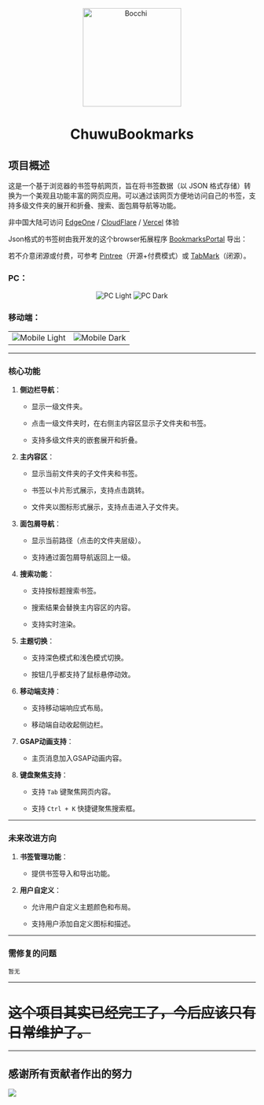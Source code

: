 <div align="center">
    <img src="https://github.com/user-attachments/assets/6e42f062-8cf9-4332-8d86-38ae92864233" alt="Bocchi" width="200" height="200">
    <h1>ChuwuBookmarks</h1>
</div>

## 项目概述

这是一个基于浏览器的书签导航网页，旨在将书签数据（以 JSON 格式存储）转换为一个美观且功能丰富的网页应用。可以通过该网页方便地访问自己的书签，支持多级文件夹的展开和折叠、搜索、面包屑导航等功能。

非中国大陆可访问 [EdgeOne](https://chuwubookmarks.edgeone.app/) / [CloudFlare](https://chuwubookmarks.pages.dev/) / [Vercel](https://chuwu-bookmarks-tau.vercel.app/) 体验

Json格式的书签树由我开发的这个browser拓展程序 [BookmarksPortal](https://github.com/HatsuChuwu/BookmarksPortal) 导出：

若不介意闭源或付费，可参考 [Pintree](https://github.com/Pintree-io/pintree)（开源+付费模式）或 [TabMark](https://www.ainewtab.app)（闭源）。

### PC：

<div align="center">
    <img src="https://github.com/user-attachments/assets/4eaad285-81d1-4667-a0ae-2212686ff9eb" alt="PC Light">
    <img src="https://github.com/user-attachments/assets/62ff3f49-dee5-468d-af0a-0ea0955f2619" alt="PC Dark">
</div>

### 移动端：

<table>
    <tr>
        <td>
            <img src="https://github.com/user-attachments/assets/31bea867-c0d4-4727-9251-8de7418ca687" alt="Mobile Light">
        </td>
        <td>
            <img src="https://github.com/user-attachments/assets/d852e758-c372-4ed9-b899-05b048c9ad8f" alt="Mobile Dark">
        </td>
    </tr>
</table>


---

### **核心功能**

1. **侧边栏导航**：
   
   * 显示一级文件夹。
   
   * 点击一级文件夹时，在右侧主内容区显示子文件夹和书签。
   
   * 支持多级文件夹的嵌套展开和折叠。

2. **主内容区**：
   
   * 显示当前文件夹的子文件夹和书签。
   
   * 书签以卡片形式展示，支持点击跳转。
   
   * 文件夹以图标形式展示，支持点击进入子文件夹。

3. **面包屑导航**：
   
   * 显示当前路径（点击的文件夹层级）。
   
   * 支持通过面包屑导航返回上一级。

4. **搜索功能**：
   
   * 支持按标题搜索书签。
   
   * 搜索结果会替换主内容区的内容。
  
   * 支持实时渲染。

5. **主题切换**：
   
   * 支持深色模式和浅色模式切换。
  
   * 按钮几乎都支持了鼠标悬停动效。

6. **移动端支持**：
   
   * 支持移动端响应式布局。
  
   * 移动端自动收起侧边栏。

7. **GSAP动画支持**：

   * 主页消息加入GSAP动画内容。

8. **键盘聚焦支持**：

   * 支持 `Tab` 键聚焦网页内容。

   * 支持 `Ctrl + K` 快捷键聚焦搜索框。

* * *

### **未来改进方向**

1. **书签管理功能**：
   
   * 提供书签导入和导出功能。

2. **用户自定义**：
   
   * 允许用户自定义主题颜色和布局。
   
   * 支持用户添加自定义图标和描述。

---

### **需修复的问题**

    暂无
---

# <s>这个项目其实已经完工了，今后应该只有日常维护了。</s>

---

## 感谢所有贡献者作出的努力
<a href="https://github.com/HatsuChuwu/ChuwuBookmarks/graphs/contributors" target="_blank">
  <img src="https://contrib.rocks/image?repo=HatsuChuwu/ChuwuBookmarks" />
</a>
